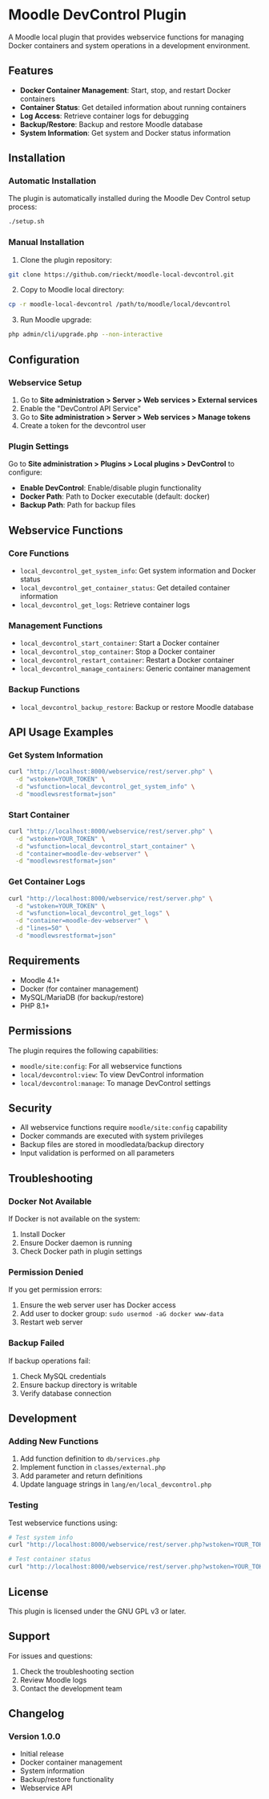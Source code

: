# Moodle DevControl Plugin

A Moodle local plugin that provides webservice functions for managing Docker containers and system operations in a development environment.

## Features

- **Docker Container Management**: Start, stop, and restart Docker containers
- **Container Status**: Get detailed information about running containers
- **Log Access**: Retrieve container logs for debugging
- **Backup/Restore**: Backup and restore Moodle database
- **System Information**: Get system and Docker status information

## Installation

### Automatic Installation

The plugin is automatically installed during the Moodle Dev Control setup process:

```bash
./setup.sh
```

### Manual Installation

1. Clone the plugin repository:

```bash
git clone https://github.com/rieckt/moodle-local-devcontrol.git
```

2. Copy to Moodle local directory:

```bash
cp -r moodle-local-devcontrol /path/to/moodle/local/devcontrol
```

3. Run Moodle upgrade:

```bash
php admin/cli/upgrade.php --non-interactive
```

## Configuration

### Webservice Setup

1. Go to **Site administration > Server > Web services > External services**
2. Enable the "DevControl API Service"
3. Go to **Site administration > Server > Web services > Manage tokens**
4. Create a token for the devcontrol user

### Plugin Settings

Go to **Site administration > Plugins > Local plugins > DevControl** to configure:

- **Enable DevControl**: Enable/disable plugin functionality
- **Docker Path**: Path to Docker executable (default: docker)
- **Backup Path**: Path for backup files

## Webservice Functions

### Core Functions

- `local_devcontrol_get_system_info`: Get system information and Docker status
- `local_devcontrol_get_container_status`: Get detailed container information
- `local_devcontrol_get_logs`: Retrieve container logs

### Management Functions

- `local_devcontrol_start_container`: Start a Docker container
- `local_devcontrol_stop_container`: Stop a Docker container
- `local_devcontrol_restart_container`: Restart a Docker container
- `local_devcontrol_manage_containers`: Generic container management

### Backup Functions

- `local_devcontrol_backup_restore`: Backup or restore Moodle database

## API Usage Examples

### Get System Information

```bash
curl "http://localhost:8000/webservice/rest/server.php" \
  -d "wstoken=YOUR_TOKEN" \
  -d "wsfunction=local_devcontrol_get_system_info" \
  -d "moodlewsrestformat=json"
```

### Start Container

```bash
curl "http://localhost:8000/webservice/rest/server.php" \
  -d "wstoken=YOUR_TOKEN" \
  -d "wsfunction=local_devcontrol_start_container" \
  -d "container=moodle-dev-webserver" \
  -d "moodlewsrestformat=json"
```

### Get Container Logs

```bash
curl "http://localhost:8000/webservice/rest/server.php" \
  -d "wstoken=YOUR_TOKEN" \
  -d "wsfunction=local_devcontrol_get_logs" \
  -d "container=moodle-dev-webserver" \
  -d "lines=50" \
  -d "moodlewsrestformat=json"
```

## Requirements

- Moodle 4.1+
- Docker (for container management)
- MySQL/MariaDB (for backup/restore)
- PHP 8.1+

## Permissions

The plugin requires the following capabilities:

- `moodle/site:config`: For all webservice functions
- `local/devcontrol:view`: To view DevControl information
- `local/devcontrol:manage`: To manage DevControl settings

## Security

- All webservice functions require `moodle/site:config` capability
- Docker commands are executed with system privileges
- Backup files are stored in moodledata/backup directory
- Input validation is performed on all parameters

## Troubleshooting

### Docker Not Available

If Docker is not available on the system:

1. Install Docker
2. Ensure Docker daemon is running
3. Check Docker path in plugin settings

### Permission Denied

If you get permission errors:

1. Ensure the web server user has Docker access
2. Add user to docker group: `sudo usermod -aG docker www-data`
3. Restart web server

### Backup Failed

If backup operations fail:

1. Check MySQL credentials
2. Ensure backup directory is writable
3. Verify database connection

## Development

### Adding New Functions

1. Add function definition to `db/services.php`
2. Implement function in `classes/external.php`
3. Add parameter and return definitions
4. Update language strings in `lang/en/local_devcontrol.php`

### Testing

Test webservice functions using:

```bash
# Test system info
curl "http://localhost:8000/webservice/rest/server.php?wstoken=YOUR_TOKEN&wsfunction=local_devcontrol_get_system_info&moodlewsrestformat=json"

# Test container status
curl "http://localhost:8000/webservice/rest/server.php?wstoken=YOUR_TOKEN&wsfunction=local_devcontrol_get_container_status&moodlewsrestformat=json"
```

## License

This plugin is licensed under the GNU GPL v3 or later.

## Support

For issues and questions:

1. Check the troubleshooting section
2. Review Moodle logs
3. Contact the development team

## Changelog

### Version 1.0.0

- Initial release
- Docker container management
- System information
- Backup/restore functionality
- Webservice API
